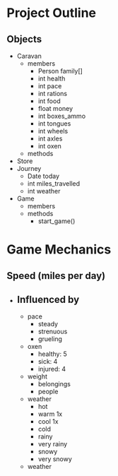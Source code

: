 # Project Outline
## Objects
- Caravan
    - members
        - Person family[]
        - int health
        - int pace
        - int rations
        - int food
        - float money
        - int boxes_ammo
        - int tongues
        - int wheels
        - int axles
        - int oxen
    - methods
- Store
- Journey
    - Date today
    - int miles_travelled
    - int weather
- Game
    - members
    - methods
        - start_game()
# Game Mechanics
## Speed (miles per day)
- Influenced by
    - 
    - pace
        - steady
        - strenuous
        - grueling
    - oxen
        - healthy: 5
        - sick: 4
        - injured: 4
    - weight
        - belongings
        - people
    - weather
        - hot
        - warm 1x
        - cool 1x
        - cold
        - rainy
        - very rainy
        - snowy
        - very snowy
    - weather

